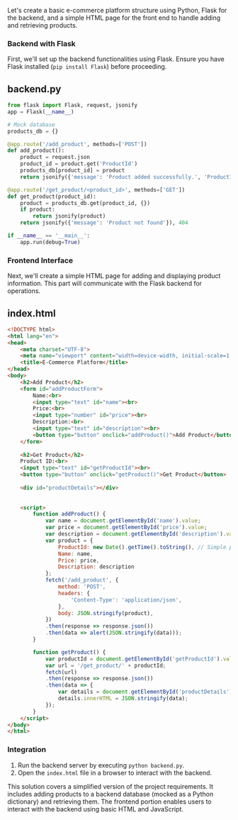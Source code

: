 Let's create a basic e-commerce platform structure using Python, Flask for the backend, and a simple HTML page for the front end to handle adding and retrieving products.

### Backend with Flask

First, we'll set up the backend functionalities using Flask. Ensure you have Flask installed (`pip install Flask`) before proceeding.

backend.py
---
```python
from flask import Flask, request, jsonify
app = Flask(__name__)

# Mock database
products_db = {}

@app.route('/add_product', methods=['POST'])
def add_product():
    product = request.json
    product_id = product.get('ProductId')
    products_db[product_id] = product
    return jsonify({'message': 'Product added successfully.', 'ProductId': product_id})

@app.route('/get_product/<product_id>', methods=['GET'])
def get_product(product_id):
    product = products_db.get(product_id, {})
    if product:
        return jsonify(product)
    return jsonify({'message': 'Product not found'}), 404

if __name__ == '__main__':
    app.run(debug=True)
```

### Frontend Interface

Next, we'll create a simple HTML page for adding and displaying product information. This part will communicate with the Flask backend for operations.

index.html
---
```html
<!DOCTYPE html>
<html lang="en">
<head>
    <meta charset="UTF-8">
    <meta name="viewport" content="width=device-width, initial-scale=1.0">
    <title>E-Commerce Platform</title>
</head>
<body>
    <h2>Add Product</h2>
    <form id="addProductForm">
        Name:<br>
        <input type="text" id="name"><br>
        Price:<br>
        <input type="number" id="price"><br>
        Description:<br>
        <input type="text" id="description"><br>
        <button type="button" onclick="addProduct()">Add Product</button>
    </form>
    
    <h2>Get Product</h2>
    Product ID:<br>
    <input type="text" id="getProductId"><br>
    <button type="button" onclick="getProduct()">Get Product</button>
    
    <div id="productDetails"></div>
    
    
    <script>
        function addProduct() {
            var name = document.getElementById('name').value;
            var price = document.getElementById('price').value;
            var description = document.getElementById('description').value;
            var product = {
                ProductId: new Date().getTime().toString(), // Simple product ID generator
                Name: name,
                Price: price,
                Description: description
            };
            fetch('/add_product', {
                method: 'POST',
                headers: {
                    'Content-Type': 'application/json',
                },
                body: JSON.stringify(product),
            })
            .then(response => response.json())
            .then(data => alert(JSON.stringify(data)));
        }

        function getProduct() {
            var productId = document.getElementById('getProductId').value;
            var url = '/get_product/' + productId;
            fetch(url)
            .then(response => response.json())
            .then(data => {
                var details = document.getElementById('productDetails');
                details.innerHTML = JSON.stringify(data);
            });
        }
    </script>
</body>
</html>
```

### Integration

1. Run the backend server by executing `python backend.py`.
2. Open the `index.html` file in a browser to interact with the backend.

This solution covers a simplified version of the project requirements. It includes adding products to a backend database (mocked as a Python dictionary) and retrieving them. The frontend portion enables users to interact with the backend using basic HTML and JavaScript.